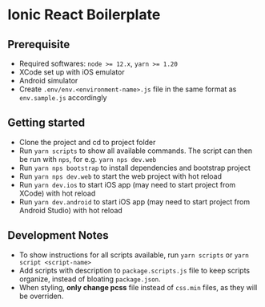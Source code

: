 # Ionic React Boilerplate

## Prerequisite
- Required softwares: `node >= 12.x`, `yarn >= 1.20`
- XCode set up with iOS emulator
- Android simulator
- Create `.env/env.<environment-name>.js` file in the same format as `env.sample.js` accordingly

## Getting started
- Clone the project and cd to project folder
- Run `yarn scripts` to show all available commands. The script can then be run with `nps`, for e.g. `yarn nps dev.web`
- Run `yarn nps bootstrap` to install dependencies and bootstrap project
- Run `yarn nps dev.web` to start the web project with hot reload
- Run `yarn dev.ios` to start iOS app (may need to start project from XCode) with hot reload
- Run `yarn dev.android` to start iOS app (may need to start project from Android Studio) with hot reload

## Development Notes
- To show instructions for all scripts available, run `yarn scripts` or `yarn script <script-name>`
- Add scripts with description to `package.scripts.js` file to keep scripts organize, instead of bloating `package.json`.
- When styling, **only change pcss** file instead of `css.min` files, as they will be overriden.